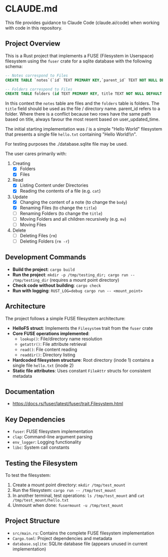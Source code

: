 # CLAUDE.md

This file provides guidance to Claude Code (claude.ai/code) when working with code in this repository.

## Project Overview

This is a Rust project that implements a FUSE (Filesystem in Userspace) filesystem using the `fuser` crate for a sqlite database with the following schema:

```sql
-- Notes correspond to Files
CREATE TABLE `notes`(`id` TEXT PRIMARY KEY,`parent_id` TEXT NOT NULL DEFAULT "",`title` TEXT NOT NULL DEFAULT "",`body` TEXT NOT NULL DEFAULT "",`created_time` INT NOT NULL,`updated_time` INT NOT NULL,`is_conflict` INT NOT NULL DEFAULT 0,`latitude` NUMERIC NOT NULL DEFAULT 0,`longitude` NUMERIC NOT NULL DEFAULT 0,`altitude` NUMERIC NOT NULL DEFAULT 0,`author` TEXT NOT NULL DEFAULT "",`source_url` TEXT NOT NULL DEFAULT "",`is_todo` INT NOT NULL DEFAULT 0,`todo_due` INT NOT NULL DEFAULT 0,`todo_completed` INT NOT NULL DEFAULT 0,`source` TEXT NOT NULL DEFAULT "",`source_application` TEXT NOT NULL DEFAULT "",`application_data` TEXT NOT NULL DEFAULT "",`order` NUMERIC NOT NULL DEFAULT 0,`user_created_time` INT NOT NULL DEFAULT 0,`user_updated_time` INT NOT NULL DEFAULT 0,`encryption_cipher_text` TEXT NOT NULL DEFAULT "",`encryption_applied` INT NOT NULL DEFAULT 0,`markup_language` INT NOT NULL DEFAULT 1,`is_shared` INT NOT NULL DEFAULT 0, share_id TEXT NOT NULL DEFAULT "", conflict_original_id TEXT NOT NULL DEFAULT "", master_key_id TEXT NOT NULL DEFAULT "", `user_data` TEXT NOT NULL DEFAULT "", `deleted_time` INT NOT NULL DEFAULT 0);

-- Folders correspond to Files
CREATE TABLE folders (id TEXT PRIMARY KEY, title TEXT NOT NULL DEFAULT "", created_time INT NOT NULL, updated_time INT NOT NULL, user_created_time INT NOT NULL DEFAULT 0, user_updated_time INT NOT NULL DEFAULT 0, encryption_cipher_text TEXT NOT NULL DEFAULT "", encryption_applied INT NOT NULL DEFAULT 0, parent_id TEXT NOT NULL DEFAULT "", is_shared INT NOT NULL DEFAULT 0, share_id TEXT NOT NULL DEFAULT "", master_key_id TEXT NOT NULL DEFAULT "", icon TEXT NOT NULL DEFAULT "", `user_data` TEXT NOT NULL DEFAULT "", `deleted_time` INT NOT NULL DEFAULT 0);
```

In this context the `notes` table are files and the `folders` table is folders. The `title` field should be used as the file / directory name. parent_id refers to a folder. Where there is a conflict because two rows have the same path based on title, always favour the most resent based on user_updated_time.

The initial starting implementation was / is a simple "Hello World" filesystem that presents a single file `hello.txt` containing "Hello World!\n".

For testing purposes the ./database.sqlite file may be used.

The user cares primarily with:

1. Creating
    - [X] Folders
    - [x] Files
2. Read
    - [X] Listing Content under Directories
    - [X] Reading the contents of a file (e.g. `cat`)
3. Update
    - [X] Changing the content of a note (to change the `body`)
    - [X] Renaming Files (to change the `title`)
    - [ ] Renaming Folders (to change the `title`)
    - [ ] Moving Folders and all children recursively (e.g. `mv`)
    - [ ] Moving Files
4. Delete
    - [ ] Deleting Files (`rm`)
    - [ ] Deleting Folders (`rm -r`)

## Development Commands

- **Build the project**: `cargo build`
- **Run the project**: `mkdir -p /tmp/testing_dir; cargo run -- /tmp/testing_dir` (requires a mount point directory)
- **Check code without building**: `cargo check`
- **Run with logging**: `RUST_LOG=debug cargo run -- <mount_point>`

## Architecture

The project follows a simple FUSE filesystem architecture:

- **HelloFS struct**: Implements the `Filesystem` trait from the `fuser` crate
- **Core FUSE operations implemented**:
  - `lookup()`: File/directory name resolution
  - `getattr()`: File attribute retrieval
  - `read()`: File content reading
  - `readdir()`: Directory listing
- **Hardcoded filesystem structure**: Root directory (inode 1) contains a single file `hello.txt` (inode 2)
- **Static file attributes**: Uses constant `FileAttr` structs for consistent metadata

## Documentation

  * https://docs.rs/fuser/latest/fuser/trait.Filesystem.html

## Key Dependencies

- `fuser`: FUSE filesystem implementation
- `clap`: Command-line argument parsing
- `env_logger`: Logging functionality
- `libc`: System call constants

## Testing the Filesystem

To test the filesystem:
1. Create a mount point directory: `mkdir /tmp/test_mount`
2. Run the filesystem: `cargo run -- /tmp/test_mount`
3. In another terminal, test operations: `ls /tmp/test_mount` and `cat /tmp/test_mount/hello.txt`
4. Unmount when done: `fusermount -u /tmp/test_mount`

## Project Structure

- `src/main.rs`: Contains the complete FUSE filesystem implementation
- `Cargo.toml`: Project dependencies and metadata
- `database.sqlite`: SQLite database file (appears unused in current implementation)
